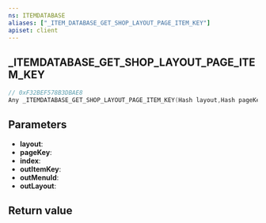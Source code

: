 ```yaml
---
ns: ITEMDATABASE
aliases: ["_ITEM_DATABASE_GET_SHOP_LAYOUT_PAGE_ITEM_KEY"]
apiset: client
---
```

## _ITEMDATABASE_GET_SHOP_LAYOUT_PAGE_ITEM_KEY

```c
// 0xF32BEF578B3DBAE8
Any _ITEMDATABASE_GET_SHOP_LAYOUT_PAGE_ITEM_KEY(Hash layout,Hash pageKey,int index,Hash* outItemKey,int* outMenuId,Hash* outLayout);
```


## Parameters
* **layout**:
* **pageKey**:
* **index**:
* **outItemKey**:
* **outMenuId**:
* **outLayout**:

## Return value